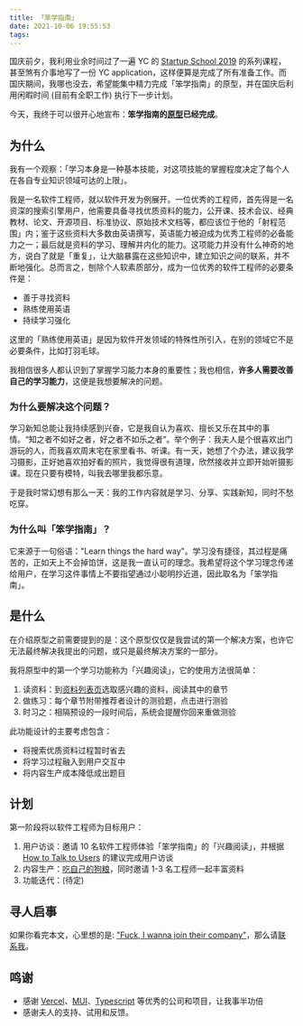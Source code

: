 ```yaml
---
title: 「笨学指南」
date: 2021-10-06 19:55:53
tags:
---
```


国庆前夕，我利用业余时间过了一遍 YC 的 [Startup School 2019](https://www.youtube.com/playlist?list=PLQ-uHSnFig5OMuEYI4rnNz08BIHxhxdHG) 的系列课程，甚至煞有介事地写了一份 YC application，这样便算是完成了所有准备工作。而国庆期间，我哪也没去，希望能集中精力完成「笨学指南」的原型，并在国庆后利用闲暇时间 (目前有全职工作) 执行下一步计划。

今天，我终于可以很开心地宣布：**笨学指南的[原型](https://learn-things-the-hard-way.vercel.app/)已经完成**。

## 为什么

我有一个观察：「学习本身是一种基本技能，对这项技能的掌握程度决定了每个人在各自专业知识领域可达的上限」。

我是一名软件工程师，就以软件开发为例展开。一位优秀的工程师，首先得是一名资深的搜索引擎用户，他需要具备寻找优质资料的能力，公开课、技术会议、经典教材、论文、开源项目、标准协议、原始技术文档等，都应该位于他的「射程范围」内；鉴于这些资料大多数由英语撰写，英语能力被迫成为优秀工程师的必备能力之一；最后就是资料的学习、理解并内化的能力。这项能力并没有什么神奇的地方，说白了就是「重复」，让大脑暴露在这些知识中，建立知识之间的联系，并不断地强化。总而言之，刨除个人软素质部分，成为一位优秀的软件工程师的必要条件是：

* 善于寻找资料
* 熟练使用英语
* 持续学习强化

这里的「熟练使用英语」是因为软件开发领域的特殊性所引入，在别的领域它不是必要条件，比如打羽毛球。

我相信很多人都认识到了掌握学习能力本身的重要性；我也相信，**许多人需要改善自己的学习能力**，这便是我想要解决的问题。

### 为什么要解决这个问题？

学习新知总能让我持续感到兴奋，它是我自认为喜欢、擅长又乐在其中的事情。“知之者不如好之者，好之者不如乐之者”。举个例子：我夫人是个很喜欢出门游玩的人，而我喜欢周末宅在家里看书、听课。有一天，她想了个办法，建议我学习摄影，正好她喜欢拍好看的照片，我觉得很有道理，欣然接收并立即开始听摄影课。现在只要有模特，叫我去哪里我都乐意。

于是我时常幻想有那么一天：我的工作内容就是学习、分享、实践新知，同时不愁吃穿。

### 为什么叫「笨学指南」？

它来源于一句俗语："Learn things the hard way"。学习没有捷径，其过程是痛苦的，正如天上不会掉馅饼，这是我一直认可的理念。我希望将这个学习理念传递给用户，在学习这件事情上不要指望通过小聪明抄近道，因此取名为「笨学指南」。

## 是什么

在介绍原型之前需要提到的是：这个原型仅仅是我尝试的第一个解决方案，也许它无法最终解决我提出的问题，或只是最终解决方案的一部分。

我将原型中的第一个学习功能称为「兴趣阅读」，它的使用方法很简单：

1. 读资料：到[资料列表页](https://learn-things-the-hard-way.vercel.app/collections)选取感兴趣的资料，阅读其中的章节
2. 做练习：每个章节附带推荐者设计的测验题，点击进行测验
3. 时习之：相隔预设的一段时间后，系统会提醒你回来重做测验

此功能设计的主要考虑包含：

* 将搜索优质资料过程暂时省去
* 将学习过程融入到用户交互中
* 将内容生产成本降低成出题目

## 计划

第一阶段将以软件工程师为目标用户：

1. 用户访谈：邀请 10 名软件工程师体验「笨学指南」的「兴趣阅读」，并根据 [How to Talk to Users](https://youtu.be/MT4Ig2uqjTc) 的建议完成用户访谈
2. 内容生产：[吃自己的狗粮](https://en.wikipedia.org/wiki/Eating_your_own_dog_food)，同时邀请 1-3 名工程师一起丰富资料
3. 功能迭代：(待定)

## 寻人启事

如果你看完本文，心里想的是: ["Fuck, I wanna join their company"](https://www.ycombinator.com/library/6q-how-to-pitch-your-startup)，那么请[联系我](/blog/about/)。

## 鸣谢

* 感谢 [Vercel](https://vercel.com/)、[MUI](https://mui.com/)、[Typescript](typescriptlang.org) 等优秀的公司和项目，让我事半功倍
* 感谢夫人的支持、试用和反馈。


